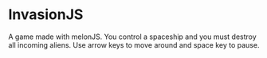 InvasionJS
==========

A game made with melonJS.
You control a spaceship and you must destroy all incoming aliens. Use arrow keys to move around and space key to pause.
